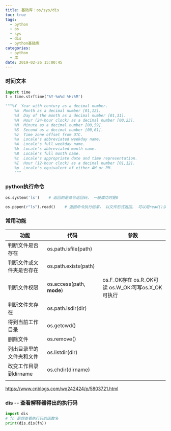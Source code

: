 ```yaml
---
title: 基础库：os/sys/dis
toc: true
tags:
  - python
  - os
  - sys
  - dis
  - python基础库
categories:
  - python
  - 库
date: 2019-02-26 15:00:45
---
```










### 时间文本

```python
import time
t = time.strftime('%Y-%m%d %H:%M')

"""%Y  Year with century as a decimal number.
    %m  Month as a decimal number [01,12].
    %d  Day of the month as a decimal number [01,31].
    %H  Hour (24-hour clock) as a decimal number [00,23].
    %M  Minute as a decimal number [00,59].
    %S  Second as a decimal number [00,61].
    %z  Time zone offset from UTC.
    %a  Locale's abbreviated weekday name.
    %A  Locale's full weekday name.
    %b  Locale's abbreviated month name.
    %B  Locale's full month name.
    %c  Locale's appropriate date and time representation.
    %I  Hour (12-hour clock) as a decimal number [01,12].
    %p  Locale's equivalent of either AM or PM.
    """
```





### python执行命令

```python
os.system('ls')    # 返回的是命令返回码， 一般成功时是0

os.popen(r"ls").read()    # 返回命令执行结果， 以文件形式返回， 可以用read()读出
```





### 常用功能

| 功能             | 代码                        | 参数                                       |
| -------------- | ------------------------- | ---------------------------------------- |
| 判断文件是否存在       | os.path.isfile(path)      |                                          |
| 判断文件或文件夹是否存在   | os.path.exists(path)      |                                          |
| 判断文件权限         | os.access(path, **mode**) | os.F_OK存在  os.R_OK可读 os.W_OK:可写os.X_OK可执行 |
| 判断文件夹存在        | os.path.isdir(dir)        |                                          |
| 得到当前工作目录       | os.getcwd()               |                                          |
| 删除文件           | os.remove()               |                                          |
| 列出目录里的文件夹和文件   | os.listdir(dir)           |                                          |
| 改变工作目录到dirname | os.chdir(dirname)         |                                          |
|                |                           |                                          |

https://www.cnblogs.com/wq242424/p/5803721.html



### dis -- 查看解释器得出的执行码

```python
import dis
# fn 是想查看执行码的函数名
print(dis.dis(fn))
```



